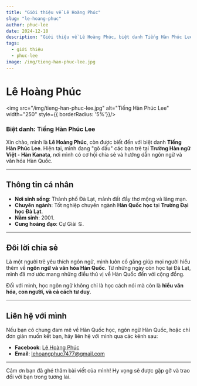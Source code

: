 ```yaml
---
title: "Giới thiệu về Lê Hoàng Phúc"
slug: "le-hoang-phuc"
author: phuc-lee
date: 2024-12-18
description: "Giới thiệu về Lê Hoàng Phúc, biệt danh Tiếng Hàn Phúc Lee."
tags:
  - giới thiệu
  - phuc-lee
image: /img/tieng-han-phuc-lee.jpg
---
```


# Lê Hoàng Phúc

<img src="/img/tieng-han-phuc-lee.jpg" alt="Tiếng Hàn Phúc Lee" width="250" style={{ borderRadius: '5%'}}/>

### Biệt danh: Tiếng Hàn Phúc Lee

Xin chào, mình là **Lê Hoàng Phúc**, còn được biết đến với biệt danh **Tiếng Hàn Phúc Lee**. Hiện tại, mình đang "gõ đầu" các bạn trẻ tại **Trường Hàn ngữ Việt - Hàn Kanata**, nơi mình có cơ hội chia sẻ và hướng dẫn ngôn ngữ và văn hóa Hàn Quốc.

---

## Thông tin cá nhân

- **Nơi sinh sống**: Thành phố Đà Lạt, mảnh đất đầy thơ mộng và lãng mạn.
- **Chuyên ngành**: Tốt nghiệp chuyên ngành **Hàn Quốc học** tại **Trường Đại học Đà Lạt**.
- **Năm sinh**: 2001.
- **Cung hoàng đạo**: Cự Giải ♋.

---

## Đôi lời chia sẻ

Là một người trẻ yêu thích ngôn ngữ, mình luôn cố gắng giúp mọi người hiểu thêm về **ngôn ngữ và văn hóa Hàn Quốc**. Từ những ngày còn học tại Đà Lạt, mình đã mơ ước mang những điều thú vị về Hàn Quốc đến với cộng đồng.

Đối với mình, học ngôn ngữ không chỉ là học cách nói mà còn là **hiểu văn hóa, con người, và cả cách tư duy**.

---

## Liên hệ với mình

Nếu bạn có chung đam mê về Hàn Quốc học, ngôn ngữ Hàn Quốc, hoặc chỉ đơn giản muốn kết bạn, hãy liên hệ với mình qua các kênh sau:

- **Facebook**: [Lê Hoàng Phúc](https://www.facebook.com/tui.la.phuc747/)
- **Email**: [lehoangphuc7477@gmail.com](mailto:lehoangphuc7477@gmail.com)

---

Cảm ơn bạn đã ghé thăm bài viết của mình! Hy vọng sẽ được gặp gỡ và trao đổi với bạn trong tương lai.
